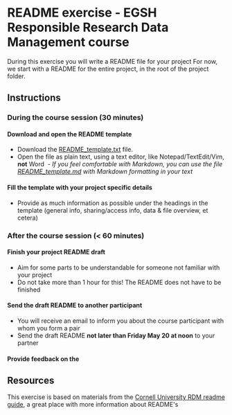 # README exercise - EGSH Responsible Research Data Management course

During this exercise you will write a README file for your project
For now, we start with a README for the entire project, in the root of the project folder.

## Instructions

### During the course session (30 minutes)
#### Download and open the README template
- Download the [README_template.txt](https://github.com/eduardklap/readme-exercise/files/8715518/README_template.txt)
file. 
- Open the file as plain text, using a text editor, like Notepad/TextEdit/Vim, **not** Word 
_- If you feel comfortable with Markdown, you can use the file [README_template.md](https://github.com/eduardklap/readme-exercise/files/8715526/README_template.md) with Markdown formatting in your text_
#### Fill the template with your project specific details
- Provide as much information as possible under the headings in the template (general info, sharing/access info, data & file overview, et cetera)

### After the course session (< 60 minutes)
#### Finish your project README draft
- Aim for some parts to be understandable for someone not familiar with your project
- Do not take more than 1 hour for this! The README does not have to be finished
#### Send the draft README to another participant
- You will receive an email to inform you about the course participant with whom you form a pair
- Send the draft README **not later than Friday May 20 at noon** to your partner
#### Provide feedback on the 

## Resources
This exercise is based on materials from the [Cornell University RDM readme guide](https://data.research.cornell.edu/content/readme), a great place with more information about README's
